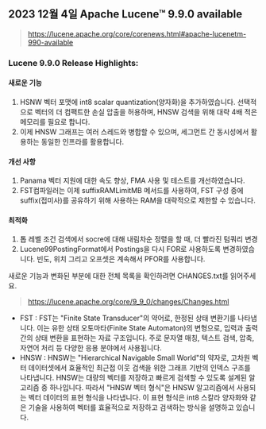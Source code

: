 ## 2023 12월 4일 Apache Lucene™ 9.9.0 available
> https://lucene.apache.org/core/corenews.html#apache-lucenetm-990-available

### Lucene 9.9.0 Release Highlights:

#### 새로운 기능

1. HSNW 벡터 포맷에 int8 scalar quantization(양자화)을 추가하였습니다. 선택적으로 벡터의 더 컴팩트한 손실 압출을 허용하며, HNSW 검색을 위해 대략 4배 적은 메모리를 필요로 합니다.
2. 이제 HNSW 그래프는 여러 스레드와 병합할 수 있으며, 세그먼트 간 동시성에서 활용하는 동일한 인프라를 활용합니다.

#### 개선 사항
1. Panama 벡터 지원에 대한 속도 향상, FMA 사용 및 테스트를 개선하였습니다.
2. FST컴파일러는 이제 suffixRAMLimitMB 메서드를 사용하여, FST 구성 중에 suffix(접미사)를 공유하기 위해 사용하는 RAM을 대략적으로 제한할 수 있습니다.

#### 최적화
1. 톱 레벨 조건 검색에서 socre에 대해 내림차순 정렬을 할 때, 더 빨라진 텀쿼리 변경
2. Lucene99PostingFormat에서 Postings을 다시 FOR로 사용하도록 변경하였습니다. 빈도, 위치 그리고 오프셋은 계속해서 PFOR를 사용합니다.

새로운 기능과 변화된 부분에 대한 전체 목록을 확인하려면 CHANGES.txt를 읽어주세요.
> https://lucene.apache.org/core/9_9_0/changes/Changes.html

* FST : FST는 "Finite State Transducer"의 약어로, 한정된 상태 변환기를 나타냅니다. 
이는 유한 상태 오토마타(Finite State Automaton)의 변형으로, 입력과 출력 간의 상태 변환을 표현하는 자료 구조입니다.
주로 문자열 매칭, 텍스트 검색, 압축, 자연어 처리 등 다양한 응용 분야에서 사용됩니다.
* HNSW : HNSW는 "Hierarchical Navigable Small World"의 약자로, 고차원 벡터 데이터셋에서 효율적인 최근접 이웃 검색을 위한 
그래프 기반의 인덱스 구조를 나타냅니다. HNSW는 대량의 벡터를 저장하고 빠르게 검색할 수 있도록 설계된 알고리즘 중 하나입니다. 
따라서 "HNSW 벡터 형식"은 HNSW 알고리즘에서 사용되는 벡터 데이터의 표현 형식을 나타냅니다. 이 표현 형식은 int8 스칼라 
양자화와 같은 기술을 사용하여 벡터를 효율적으로 저장하고 검색하는 방식을 설명하고 있습니다.
